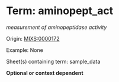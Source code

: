 # Term: aminopept_act

*measurement of aminopeptidase activity*

Origin: [MIXS:0000172](https://w3id.org/mixs/0000172)

Example: None

Sheet(s) containing term: sample_data

**Optional or context dependent**